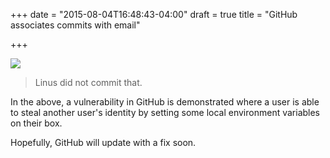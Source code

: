 +++
date = "2015-08-04T16:48:43-04:00"
draft = true
title = "GitHub associates commits with email"

+++

![](https://s3.amazonaws.com/ejf3-public/hosted_files/ejf_io/dumb_github.png)
> Linus did not commit that.

In the above, a vulnerability in GitHub is demonstrated where a user is able to steal another user's identity by setting some local environment variables on their box.

Hopefully, GitHub will update with a fix soon.
